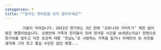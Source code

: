 ```yaml
---
categories: f
title: "“꿈꾸는 첫마음을 잊지 말아주세요”"
---
```


				
		
			
				
					
					
						
						
						
					
					
				
				
			
			
			가을이 익어갑니다. 2022년 한가위는 3년 만에 ‘코로나19 거리두기’ 제한 없이 맞은 명절이었습니다. 오랜만에 가족과 친지들이 모여 정겨운 시간을 보내셨는지요? 한편으로 한가위를 앞두고 닥친 초강력 태풍 ‘힌남노’로 사랑하는 가족을 잃거나 이재민이 된 이웃들 생각에 그저 웃고 즐길 수만은 없던 명절...		
			